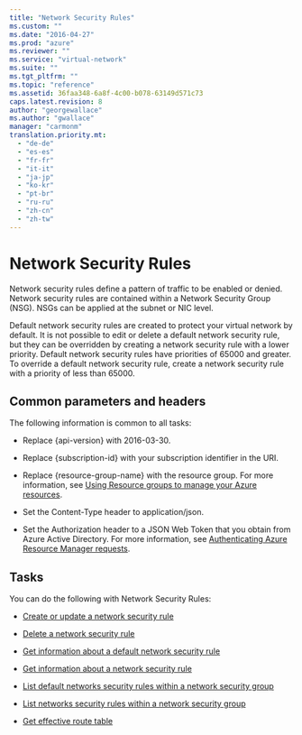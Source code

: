 ```yaml
---
title: "Network Security Rules"
ms.custom: ""
ms.date: "2016-04-27"
ms.prod: "azure"
ms.reviewer: ""
ms.service: "virtual-network"
ms.suite: ""
ms.tgt_pltfrm: ""
ms.topic: "reference"
ms.assetid: 36faa348-6a8f-4c00-b078-63149d571c73
caps.latest.revision: 8
author: "georgewallace"
ms.author: "gwallace"
manager: "carmonm"
translation.priority.mt: 
  - "de-de"
  - "es-es"
  - "fr-fr"
  - "it-it"
  - "ja-jp"
  - "ko-kr"
  - "pt-br"
  - "ru-ru"
  - "zh-cn"
  - "zh-tw"
---
```

# Network Security Rules
Network security rules define a pattern of traffic to be enabled or denied. Network security rules are contained within a Network Security Group (NSG). NSGs can be applied at the subnet or NIC level.  
  
 Default network security rules are created to protect your virtual network by default. It is not possible to edit or delete a default network security rule, but they can be overridden by creating a network security rule with a lower priority. Default network security rules have priorities of 65000 and greater. To override a default network security rule, create a network security rule with a priority of less than 65000.  
  
##  <a name="bk_common"></a> Common parameters and headers  
 The following information is common to all tasks:  
  
-   Replace {api-version} with 2016-03-30.  
  
-   Replace {subscription-id} with your subscription identifier in the URI.  
  
-   Replace {resource-group-name} with the resource group. For more information, see [Using Resource groups to manage your Azure resources](http://azure.microsoft.com/en-us/documentation/articles/azure-preview-portal-using-resource-groups).  
  
-   Set the Content-Type header to application/json.  
  
-   Set the Authorization header to a JSON Web Token that you obtain from Azure Active Directory. For more information, see [Authenticating Azure Resource Manager requests](../../index.md).  
  
## Tasks  
 You can do the following with Network Security Rules:  
  
-   [Create or update a network security rule](create-or-update-a-network-security-rule.md)  
  
-   [Delete a network security rule](delete-a-network-security-rule.md)  
  
-   [Get information about a default network security rule ](get-information-about-a-default-network-security-rule.md)  
  
-   [Get information about a network security rule ](get-information-about-a-network-security-rule.md)  
  
-   [List default networks security rules within a network security group](list-default-networks-security-rules-within-a-network-security-group.md)  
  
-   [List networks security rules within a network security group](list-networks-security-rules-within-a-network-security-group.md)

-   [Get effective route table](get-effective-route-table.md)